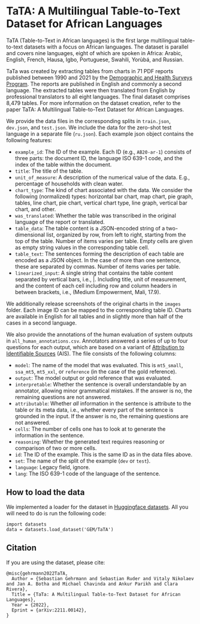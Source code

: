 # TaTA: A Multilingual Table-to-Text Dataset for African Languages

TaTA (Table-to-Text in African languages) is the first large multilingual table-to-text
datasets with a focus on African languages. The dataset is parallel and covers nine languages,
eight of which are spoken in Africa: Arabic, English, French, Hausa, Igbo, Portuguese, Swahili,
Yorùbá, and Russian.

TaTa was created by extracting tables from charts in 71 PDF reports published between
1990 and 2021 by the [Demographic and Health Surveys Program](https://dhsprogram.com/).
The reports are published in English and commonly a second language. The extracted tables
were then translated from English by professional translators to all eight languages. The final dataset
comprises 8,479 tables. For more information on the dataset creation, refer to the paper
TaTA: A Multilingual Table-to-Text Dataset for African Languages.

We provide the data files in the corresponding splits in `train.json`, `dev.json`, and `test.json`. We include the data for the zero-shot test language in a separate file (`ru.json`). Each example json object contains the following features:

- `example_id`: The ID of the example. Each ID (e.g., `AB20-ar-1`) consists of three parts: the document ID, the language ISO 639-1 code, and the index of the table within the document.
- `title`: The title of the table.
- `unit_of_measure`: A description of the numerical value of the data. E.g., percentage of households with clean water.
- `chart_type`: The kind of chart associated with the data. We consider the following (normalized) types: horizontal bar chart, map chart, pie graph, tables, line chart, pie chart, vertical chart type, line graph, vertical bar chart, and other.
- `was_translated`: Whether the table was transcribed in the original language of the report or translated.
- `table_data`: The table content is a JSON-encoded string of a two-dimensional list, organized by row, from left to right, starting from the top of the table. Number of items varies per table. Empty cells are given as empty string values in the corresponding table cell.
- `table_text`: The sentences forming the description of each table are encoded as a JSON object. In the case of more than one sentence, these are separated by commas. Number of items varies per table.
- `linearized_input`:  A single string that contains the table content separated by vertical bars, i.e., |. Including title, unit of measurement, and the content of each cell including row and column headers in between brackets, i.e., (Medium Empowerment, Mali, 17.9).

We additionally release screenshots of the original charts in the `images` folder. Each image ID can be mapped to the corresponding table ID. Charts are available in English for all tables and in slightly more than half of the cases in a second language.

We also provide the annotations of the human evaluation of system outputs in `all_human_annotations.csv`. Annotators answered a series of up to four questions for each output, which are based on a variant of [Attribution to Identifiable Sources](https://arxiv.org/abs/2112.12870) (AIS). The file consists of the following columns:

- `model`: The name of the model that was evaluated. This is `mt5_small`, `ssa_mt5`, `mt5_xxl`, or `reference` (in the case of the gold reference).
- `output`: The model output or gold reference that was evaluated.
- `interpretable`: Whether the sentence is overall understandable by an annotator, allowing minor grammatical mistakes. If the answer is no, the remaining questions are not answered.
- `attributable`: Whether *all* information in the sentence is attribute to the table or its meta data, i.e., whether every part of the sentence is grounded in the input. If the answer is no, the remaining questions are not answered.
- `cells`: The number of cells one has to look at to generate the information in the sentence.
- `reasoning`: Whether the generated text requires reasoning or comparison of two or more cells.
- `id`: The ID of the example. This is the same ID as in the data files above.
- `set`: The name of the split of the example (`dev` or `test`).
- `language`: Legacy field, ignore.
- `lang`: The ISO 639-1 code of the language of the sentence.


## How to load the data

We implemented a loader for the dataset in [Huggingface datasets](https://huggingface.co/datasets/GEM/TaTA). All you will need to do is run the following code:

```
import datasets
data = datasets.load_dataset('GEM/TaTA')
```


## Citation

If you are using the dataset, please cite:

```
@misc{gehrmann2022TaTA,
  Author = {Sebastian Gehrmann and Sebastian Ruder and Vitaly Nikolaev and Jan A. Botha and Michael Chavinda and Ankur Parikh and Clara Rivera},
  Title = {TaTa: A Multilingual Table-to-Text Dataset for African Languages},
  Year = {2022},
  Eprint = {arXiv:2211.00142},
}
```
